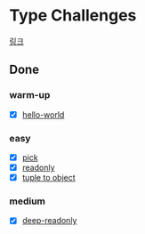 # Type Challenges

[링크](https://github.com/type-challenges/type-challenges)

## Done

### warm-up
- [X] [hello-world](https://github.com/type-challenges/type-challenges/blob/main/questions/00013-warm-hello-world/README.md) 

### easy
- [X] [pick](https://github.com/type-challenges/type-challenges/blob/main/questions/00004-easy-pick/README.md)
- [X] [readonly](https://github.com/type-challenges/type-challenges/blob/main/questions/00007-easy-readonly/README.md)
- [X] [tuple to object](https://github.com/type-challenges/type-challenges/blob/main/questions/00011-easy-tuple-to-object/README.md)
### medium
- [X] [deep-readonly](https://github.com/type-challenges/type-challenges/blob/main/questions/00009-medium-deep-readonly/README.md)

